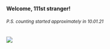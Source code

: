 #### Welcome, 111st stranger!

###### <sup>P.S. counting started approximately in 10.01.21</sup>

<img src="https://kraftwerk28.pp.ua/vcnt.png"></img>
